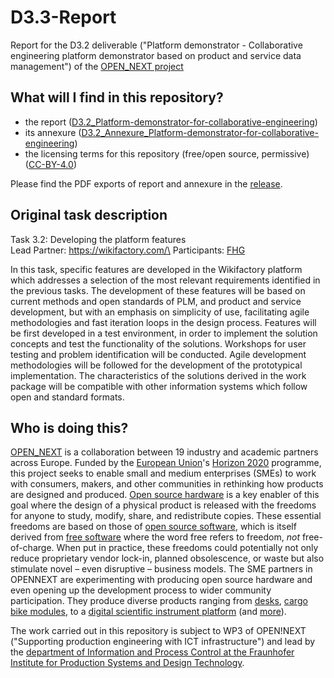# D3.3-Report

Report for the D3.2 deliverable ("Platform demonstrator - Collaborative engineering platform demonstrator based on product and service data management") of the [OPEN_NEXT project](https://opennext.eu/)

## What will I find in this repository?

- the report ([D3.2_Platform-demonstrator-for-collaborative-engineering](D3.2_Platform-demonstrator-for-collaborative-engineering.docx))
- its annexure ([D3.2_Annexure_Platform-demonstrator-for-collaborative-engineering](D3.2_Annexure_Platform-demonstrator-for-collaborative-engineering.docx))
- the licensing terms for this repository (free/open source, permissive) ([CC-BY-4.0](LICENSE))

Please find the PDF exports of report and annexure in the [release](https://github.com/OPEN-NEXT/D3.3-Report/releases/tag/v1.0.0).

## Original task description

Task 3.2: Developing the platform features\
Lead Partner: https://wikifactory.com/\
Participants: [FHG](https://www.ipk.fraunhofer.de/)

In this task, specific features are developed in the Wikifactory platform which addresses a selection of the most relevant requirements identified in the previous tasks. The development of these features will be based on
current methods and open standards of PLM, and product and service development, but with an emphasis on
simplicity of use, facilitating agile methodologies and fast iteration loops in the design process. Features will
be first developed in a test environment, in order to implement the solution concepts and test the functionality
of the solutions. Workshops for user testing and problem identification will be conducted. Agile development
methodologies will be followed for the development of the prototypical implementation. The characteristics
of the solutions derived in the work package will be compatible with other information systems which follow
open and standard formats.

## Who is doing this?

[OPEN_NEXT](https://opennext.eu/) is a collaboration
between 19 industry and academic partners
across Europe.
Funded by the [European Union](https://europa.eu/)'s
[Horizon 2020](https://ec.europa.eu/programmes/horizon2020/) programme,
this project seeks to enable small and medium enterprises (SMEs)
to work with consumers, makers, and other communities in rethinking
how products are designed and produced.
[Open source hardware](https://www.oshwa.org/definition/)
is a key enabler of this goal
where the design of a physical product is released with the freedoms
for anyone to study, modify, share, and redistribute copies.
These essential freedoms are based on those of [open source software](https://opensource.org/osd),
which is itself derived from [free software](https://www.gnu.org/philosophy/free-sw.en.html)
where the word free refers to freedom, *not* free-of-charge.
When put in practice,
these freedoms could potentially not only reduce proprietary vendor lock-in,
planned obsolescence, or waste but also stimulate novel –
even disruptive – business models.
The SME partners in OPENNEXT are experimenting
with producing open source hardware and even opening up the development process
to wider community participation.
They produce diverse products ranging from [desks](https://stykka.com/),
[cargo bike modules](http://www.xyzcargo.com/),
to a [digital scientific instrument platform](https://pslab.io/)
(and [more](https://opennext.eu/project-team/#sme)).

The work carried out in this repository is subject to WP3 of OPEN!NEXT
("Supporting production engineering with ICT infrastructure")
and lead by the [department of Information and Process Control
at the Fraunhofer Institute for Production Systems and Design Technology](https://www.ipk.fraunhofer.de/en/about-us/organization/virtual-product-creation.html).